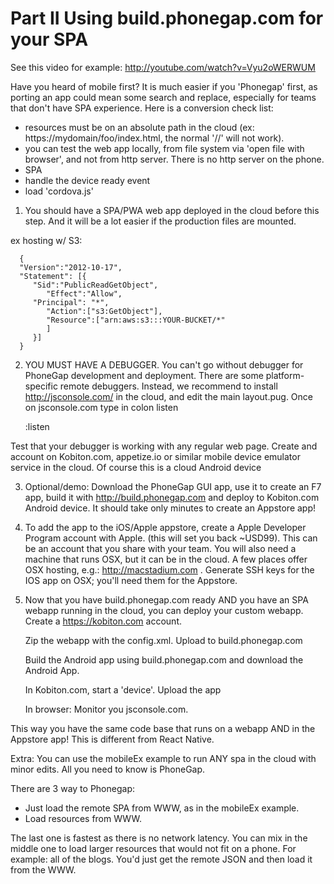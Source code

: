 
# Part II Using build.phonegap.com for your SPA


   See this video for example: http://youtube.com/watch?v=Vyu2oWERWUM

Have you heard of mobile first? It is much easier if you 'Phonegap' first, as porting an app could mean some search and replace, especially for teams that don't have SPA experience.
Here is a conversion check list:
- resources must be on an absolute path in the cloud (ex: https://mydomain/foo/index.html, the normal '//' will not work).
- you can test the web app locally, from file system via 'open file with browser', and not from http server. There is no http server on the phone.
- SPA
- handle the device ready event
- load 'cordova.js'


1. You should have a SPA/PWA web app deployed in the cloud before this step. And it will be a lot easier if the production files are mounted.

ex hosting w/ S3:


      {
      "Version":"2012-10-17",
      "Statement": [{
         "Sid":"PublicReadGetObject",
            "Effect":"Allow",
         "Principal": "*",
            "Action":["s3:GetObject"],
            "Resource":["arn:aws:s3:::YOUR-BUCKET/*"
            ]
         }]
      }


2. YOU MUST HAVE A DEBUGGER.
You can't go without debugger for PhoneGap development and deployment. There are some platform-specific remote debuggers. Instead, we recommend to install http://jsconsole.com/ in the cloud, and edit the main layout.pug. Once on jsconsole.com type in colon listen


      :listen


Test that your debugger is working with any regular web page.
Create and account on Kobiton.com, appetize.io or similar mobile device emulator service in the cloud. Of course this is a cloud Android device

3. Optional/demo: Download the PhoneGap GUI app, use it to create an F7 app, build it with http://build.phonegap.com and deploy to Kobiton.com Android device. It should take only minutes to create an Appstore app!

4. To add the app to the iOS/Apple appstore, create a Apple Developer Program account with Apple. (this will set you back ~USD99). This can be an account that you share with your team.
You will also need a machine that runs OSX, but it can be in the cloud. A few places offer OSX hosting, e.g.: http://macstadium.com .
Generate SSH keys for the IOS app on OSX; you'll need them for the Appstore.

5. Now that you have build.phonegap.com ready AND you have an SPA webapp running in the cloud, you can deploy your custom webapp. Create a https://kobiton.com account.

      Zip the webapp with the config.xml. Upload to build.phonegap.com

      Build the Android app using build.phonegap.com and download the Android  App.

      In Kobiton.com, start a 'device'. Upload the app

      In browser: Monitor you jsconsole.com.


This way you have the same code base that runs on a webapp AND in the Appstore app! This is different from React Native.

Extra: You can use the mobileEx example to run ANY spa in the cloud with minor edits. All you need to know is PhoneGap.

There are 3 way to Phonegap:
- Just load the remote SPA from WWW, as in the mobileEx example.
- Load resources from WWW.

The last one is fastest as there is no network latency. You can mix in the middle one to load larger resources that would not fit on a phone. For example: all of the blogs. You'd just get the remote JSON and then load it from the WWW.


